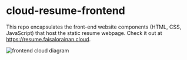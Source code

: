 # cloud-resume-frontend

This repo encapsulates the front-end website components (HTML, CSS, JavaScript) that host the static resume webpage. Check it out at https://resume.faisalorainan.cloud.


<picture>
  <source media="(prefers-color-scheme: light)" srcset="https://github.com/ps-the-aux/cloud-resume-frontend/blob/main/images/resume_workflow.png">
  <img alt="frontend cloud diagram" src="https://github.com/ps-the-aux/cloud-resume-frontend/blob/main/images/resume_workflow.png.png">
</picture>

